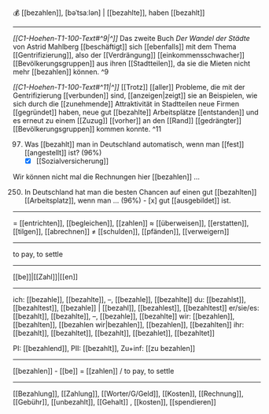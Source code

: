💰 [[bezahlen]], [bəˈtsaːlən] | [[bezahlte]], haben [[bezahlt]]

---
*[[C1-Hoehen-T1-100-Text#^9|^]]* Das zweite Buch *Der Wandel der Städte* von Astrid Mahlberg [[beschäftigt]] sich [[ebenfalls]] mit dem Thema [[Gentrifizierung]], also der [[Verdrängung]] [[einkommensschwacher]] [[Bevölkerungsgruppen]] aus ihren [[Stadtteilen]], da sie die Mieten nicht mehr [[bezahlen]] können. ^9


*[[C1-Hoehen-T1-100-Text#^11|^]]* [[Trotz]] [[aller]] Probleme, die mit der Gentrifizierung [[verbunden]] sind, [[anzeigen|zeigt]] sie an Beispielen, wie sich durch die [[zunehmende]] Attraktivität in Stadtteilen neue Firmen [[gegründet]] haben, neue gut [[bezahlte]] Arbeitsplätze [[entstanden]] und es erneut zu einem [[Zuzug]] [[vorher]] an den [[Rand]] [[gedrängter]] [[Bevölkerungsgruppen]] kommen konnte. ^11


97. Was [[bezahlt]] man in Deutschland automatisch, wenn man [[fest]] [[angestellt]] ist? (96%)
	- [x] [[Sozialversicherung]]

Wir können nicht mal die Rechnungen hier [[bezahlen]] ...  

250. In Deutschland hat man die besten Chancen auf einen gut [[bezahlten]] [[Arbeitsplatz]], wenn man … (96%)
	- [x] gut [[ausgebildet]] ist.

---
= [[entrichten]], [[begleichen]], [[zahlen]]
≈ [[überweisen]], [[erstatten]], [[tilgen]], [[abrechnen]]
≠ [[schulden]], [[pfänden]], [[verweigern]]

---
to pay, to settle

---
[[be]]|[[Zahl]]|[[en]]

---
ich: [[bezahle]], [[bezahlte]], –, [[bezahle]], [[bezahlte]]
du: [[bezahlst]], [[bezahltest]], [[bezahle]] | [[bezahl]], [[bezahlest]], [[bezahltest]]
er/sie/es: [[bezahlt]], [[bezahlte]], –, [[bezahle]], [[bezahlte]]
wir: [[bezahlen]], [[bezahlten]], [[bezahlen wir|bezahlen]], [[bezahlen]], [[bezahlten]]
ihr: [[bezahlt]], [[bezahltet]], [[bezahlt]], [[bezahlet]], [[bezahltet]]

PI: [[bezahlend]], PII: [[bezahlt]], Zu+inf: [[zu bezahlen]]

---
[[bezahlen]] - [[be]] = [[zahlen]] / to pay, to settle

---
[[Bezahlung]], [[Zahlung]], [[Worter/G/Geld]], [[Kosten]], [[Rechnung]], [[Gebühr]], [[unbezahlt]], [[Gehalt]]
, [[kosten]], [[spendieren]]
